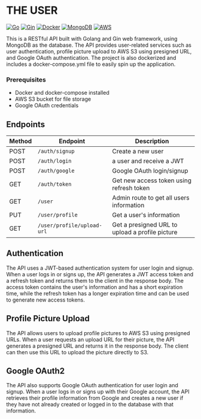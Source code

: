 # THE USER

[![Go](https://img.shields.io/badge/Go-blue)](https://go.dev/)
[![Gin](https://img.shields.io/badge/Gin-green)](https://gin-gonic.com/)
[![Docker](https://img.shields.io/badge/Docker-blue)](https://www.docker.com/)
[![MongoDB](https://img.shields.io/badge/MongoDB-green)](https://www.mongodb.com/)
[![AWS](https://img.shields.io/badge/AWS-yellow)](https://aws.amazon.com/)

This is a RESTful API built with Golang and Gin web framework, using MongoDB as the database. The API provides user-related services such as user authentication, profile picture upload to AWS S3 using presigned URL, and Google OAuth authentication. The project is also dockerized and includes a docker-compose.yml file to easily spin up the application.

### Prerequisites

- Docker and docker-compose installed
- AWS S3 bucket for file storage
- Google OAuth credentials

## Endpoints

| Method | Endpoint                   | Description                                     |
| ------ | -------------------------- | ----------------------------------------------- |
| POST   | `/auth/signup`             | Create a new user                               |
| POST   | `/auth/login`              | a user and receive a JWT                        |
| POST   | `/auth/google`             | Google OAuth login/signup                       |
| GET    | `/auth/token`              | Get new access token using refresh token        |
| GET    | `/user`                    | Admin route to get all users information        |
| PUT    | `/user/profile`            | Get a user's information                        |
| GET    | `/user/profile/upload-url` | Get a presigned URL to upload a profile picture |

## Authentication

The API uses a JWT-based authentication system for user login and signup. When a user logs in or signs up, the API generates a JWT access token and a refresh token and returns them to the client in the response body. The access token contains the user's information and has a short expiration time, while the refresh token has a longer expiration time and can be used to generate new access tokens.

## Profile Picture Upload

The API allows users to upload profile pictures to AWS S3 using presigned URLs. When a user requests an upload URL for their picture, the API generates a presigned URL and returns it in the response body. The client can then use this URL to upload the picture directly to S3.

## Google OAuth2

The API also supports Google OAuth authentication for user login and signup. When a user logs in or signs up with their Google account, the API retrieves their profile information from Google and creates a new user if they have not already created or logged in to the database with that information.

